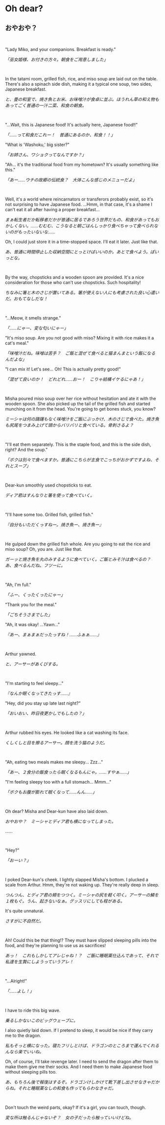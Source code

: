 # Oh dear?

## おやおや？

&nbsp;

"Lady Miko, and your companions. Breakfast is ready."

*「巫女姫様、お付きの方々。朝食をご用意しました」*

&nbsp;

In the tatami room, grilled fish, rice, and miso soup are laid out on the table. There's also a spinach side dish, making it a typical one soup, two sides, Japanese breakfast.

*と、畳の和室で、焼き魚とお米、お味噌汁が食卓に並ぶ。ほうれん草の和え物もあってごく普通の一汁二菜、和食の朝食。*

&nbsp;

"...Wait, this is Japanese food! It's actually here, Japanese food!!"

*「……って和食だこれー！　普通にあるのか、和食！！」*

"What is 'Washoku,' big sister?"

*「お姉さん、ワショクってなんですか？」*

"Ah... it's the traditional food from my hometown? It's usually something like this."

*「あー……ウチの故郷の伝統食？　大体こんな感じのメニューだよ」*

&nbsp;

Well, it's a world where reincarnators or transferors probably exist, so it's not surprising to have Japanese food. ...Hmm, in that case, it's a shame I can't eat it all after having a proper breakfast...

*まぁ転生者だか転移者だかが普通に居るであろう世界だもの、和食があってもおかしくない。……むむむ、こうなると朝ごはんしっかり食べちゃって食べられないのがもったいないな……*

Oh, I could just store it in a time-stopped space. I'll eat it later. Just like that.

*あ、普通に時間停止した収納空間にとっとけばいいのか。あとで食べよう。ぽいっとな。*

&nbsp;

By the way, chopsticks and a wooden spoon are provided. It's a nice consideration for those who can't use chopsticks. Such hospitality!

*ちなみに箸と木のさじが置いてある。箸が使えない人にも考慮された良い心遣いだ。おもてなしだな！*

&nbsp;

"...Meow, it smells strange."

*「……にゃー、変な匂いにゃー」*

"It's miso soup. Are you not good with miso? Mixing it with rice makes it a cat's meal."

*「味噌汁だね。味噌は苦手？　ご飯と混ぜて食べると猫まんまという飯になるんだよな」*

"I can mix it! Let's see... Oh! This is actually pretty good!"

*「混ぜて良いのか！　どれどれ……おー！　こりゃ結構イケるにゃあ！」*

&nbsp;

Misha poured miso soup over her rice without hesitation and ate it with the wooden spoon. She also picked up the tail of the grilled fish and started munching on it from the head. You're going to get bones stuck, you know?

*ミーシャは何の躊躇もなく味噌汁をご飯にぶっかけ、木のさじで食べた。焼き魚も尻尾をつまみ上げて頭からバリバリと食べている。骨刺さるよ？*

&nbsp;

"I'll eat them separately. This is the staple food, and this is the side dish, right? And the soup."

*「ボクは別々で食べますか。普通にこちらが主食でこっちがおかずですよね、それとスープ」*

&nbsp;

Dear-kun smoothly used chopsticks to eat.

*ディア君はすんなりと箸を使って食べていく。*

&nbsp;

"I'll have some too. Grilled fish, grilled fish."

*『自分もいただくっすねー。焼き魚ー、焼き魚ー』*

&nbsp;

He gulped down the grilled fish whole. Are you going to eat the rice and miso soup? Oh, you are. Just like that.

*ガーッと焼き魚を丸のみするように食べていく。ご飯とみそ汁は食べるの？　あ、食べるんだね。フツーに。*

&nbsp;

"Ah, I'm full."

*「ふー、くったくったにゃー」*

"Thank you for the meal."

*「ごちそうさまでした」*

"Ah, it was okay! ...Yawn..."

*『あー、まぁまぁだったっすね！……ふぁぁ……』*

&nbsp;

Arthur yawned.

*と、アーサーがあくびする。*

&nbsp;

"I'm starting to feel sleepy..."

*『なんか眠くなってきたっす……』*

"Hey, did you stay up late last night?"

*「おいおい、昨日夜更かしでもしたの？」*

&nbsp;

Arthur rubbed his eyes. He looked like a cat washing its face.

*くしくしと目を擦るアーサー。顔を洗う猫のようだ。*

&nbsp;

"Ah, eating two meals makes me sleepy... Zzz..."

*「あー、２食分の飯食ったら眠くなるもんにゃ。……すやぁ……」*

"I'm feeling sleepy too with a full stomach... Mmm..."

*「ボクもお腹が膨れて眠くなって……んん……」*

&nbsp;

Oh dear? Misha and Dear-kun have also laid down.

*おやおや？　ミーシャとディア君も横になってしまった。*

……

&nbsp;

"Hey?"

*「おーい？」*

&nbsp;

I poked Dear-kun's cheek. I lightly slapped Misha's bottom. I plucked a scale from Arthur. Hmm, they're not waking up. They're really deep in sleep.

*つんつん、とディア君の頬をつつく。ミーシャの尻を軽く叩く。アーサーの鱗を１枚もぐ。うん、起きないなぁ。グッスリにしても程がある。*

It's quite unnatural.

*さすがに不自然だ。*

&nbsp;

Ah! Could this be that thing!? They must have slipped sleeping pills into the food, and they're planning to use us as sacrifices!

*あっ！　これもしかしてアレじゃね！？　ご飯に睡眠薬仕込んであって、それで私達を生贄にしようっていうアレ！*

&nbsp;

"...Alright!"

*「……よし！」*

&nbsp;

I have to ride this big wave.

*乗るしかないこのビッグウェーブに。*

I also quietly laid down. If I pretend to sleep, it would be nice if they carry me to the dragon.

*私もそっと横になった。寝たフリしとけば、ドラゴンのところまで運んでくれるんなら楽でいいね。*

Oh, of course, I'll take revenge later. I need to send the dragon after them to make them give me their socks. And I need them to make Japanese food without sleeping pills too.

*あ、もちろん後で報復はするぞ。ドラゴンけしかけて靴下差し出させなきゃだからね。それと睡眠薬なしの和食も作ってもらわなきゃだ。*

&nbsp;

Don't touch the weird parts, okay? If it's a girl, you can touch, though.

*変な所は触るんじゃないぞ？　女の子だったら触っていいけどね。*

&nbsp;

&nbsp;

&nbsp;
